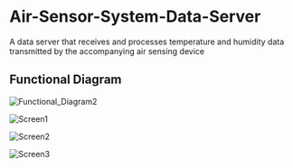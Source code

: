 # Air-Sensor-System-Data-Server
A data server that receives and processes temperature and humidity data transmitted by the accompanying air sensing device  

## Functional Diagram
![Functional_Diagram2](https://github.com/phancak/Air-Sensor-System-Data-Server/assets/84169376/f72b174f-f547-48c3-afc0-0678ff61980b)

![Screen1](https://github.com/phancak/Air-Sensor-System-Data-Server/assets/84169376/b1b63f8e-b4a8-4dd0-8c1a-2b3b418422df)

![Screen2](https://github.com/phancak/Air-Sensor-System-Data-Server/assets/84169376/22ab5e75-19f6-4dcf-9edc-dec788da752c)

![Screen3](https://github.com/phancak/Air-Sensor-System-Data-Server/assets/84169376/a846ae66-12f5-41e3-94e9-ef730a5a53c5)
